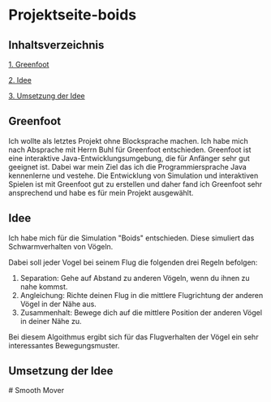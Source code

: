 # Projektseite-boids

## Inhaltsverzeichnis 


[1.   Greenfoot](#1)

[2.   Idee](#2)

[3.   Umsetzung der Idee](#3)


## <a name="1"></a> Greenfoot

Ich wollte als letztes Projekt ohne Blocksprache machen. Ich habe mich nach Absprache mit Herrn Buhl für Greenfoot entschieden. Greenfoot ist eine interaktive Java-Entwicklungsumgebung, die für Anfänger sehr gut geeignet ist. Dabei war mein Ziel das ich die Programmiersprache Java kennenlerne und vestehe. Die Entwicklung von Simulation und interaktiven Spielen ist mit Greenfoot gut zu erstellen und daher fand ich Greenfoot sehr ansprechend und habe es für mein Projekt ausgewählt.

## <a name="2"></a> Idee
 
Ich habe mich für die Simulation "Boids" entschieden. Diese simuliert das Schwarmverhalten von Vögeln. 

Dabei soll jeder Vogel bei seinem Flug die folgenden drei Regeln befolgen:
1. Separation: Gehe auf Abstand zu anderen Vögeln, wenn du ihnen zu nahe kommst.
2. Angleichung: Richte deinen Flug in die mittlere Flugrichtung der anderen Vögel in der Nähe aus.
3. Zusammenhalt: Bewege dich auf die mittlere Position der anderen Vögel in deiner Nähe zu.

Bei diesem Algoithmus ergibt sich für das Flugverhalten der Vögel ein sehr interessantes Bewegungsmuster. 

## <a name="3"></a> Umsetzung der Idee

<a name="4"></a> # Smooth Mover
